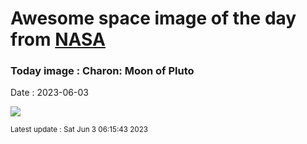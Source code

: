 
# Awesome space image of the day from [NASA](https://api.nasa.gov/)

### Today image : Charon: Moon of Pluto
Date : 2023-06-03

![](https://apod.nasa.gov/apod/image/2306/charon_then_now_1024.jpg)

<small>Latest update : Sat Jun  3 06:15:43 2023</small>
        
